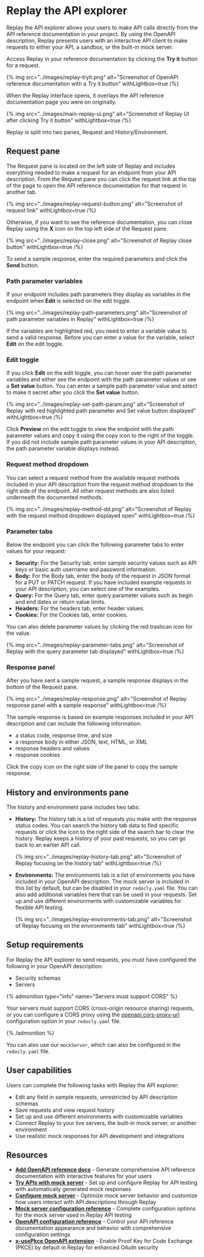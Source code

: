 # Replay the API explorer

Replay the API explorer allows your users to make API calls directly from the API reference documentation in your project.
By using the OpenAPI description, Replay presents users with an interactive API client to make requests to either your API, a sandbox, or the built-in mock server.

Access Replay in your reference documentation by clicking the **Try it** button for a request.

{% img
  src="../images/replay-tryit.png"
  alt="Screenshot of OpenAPI reference documentation with a Try it button"
  withLightbox=true
/%}

When the Replay interface opens, it overlays the API reference documentation page you were on originally.

{% img
  src="../images/main-replay-ui.png"
  alt="Screenshot of Replay UI after clicking Try it button"
  withLightbox=true
/%}

Replay is split into two panes, Request and History/Environment.

## Request pane

The Request pane is located on the left side of Replay and includes everything needed to make a request for an endpoint from your API description.
From the Request pane you can click the request link at the top of the page to open the API reference documentation for that request in another tab.

{% img
  src="../images/replay-request-button.png"
  alt="Screenshot of request link"
  withLightbox=true
/%}

Otherwise, if you want to see the reference documentation, you can close Replay using the **X** icon on the top left side of the Request pane.

{% img
  src="../images/replay-close.png"
  alt="Screenshot of Replay close button"
  withLightbox=true
/%}

To send a sample response, enter the required parameters and click the **Send** button.

### Path parameter variables

If your endpoint includes path parameters they display as variables in the endpoint when **Edit** is selected on the edit toggle.

{% img
  src="../images/replay-path-parameters.png"
  alt="Screenshot of path parameter variables in Replay"
  withLightbox=true
/%}

If the variables are highlighted red, you need to enter a variable value to send a valid response.
Before you can enter a value for the variable, select **Edit** on the edit toggle.

### Edit toggle

If you click **Edit** on the edit toggle, you can hover over the path parameter variables and either see the endpoint with the path parameter values or see a **Set value** button.
You can enter a sample path parameter value and select to make it secret after you click the **Set value** button.

{% img
  src="../images/replay-set-path-param.png"
  alt="Screenshot of Replay with red highlighted path parameter and Set value button displayed"
  withLightbox=true
/%}

Click **Preview** on the edit toggle to view the endpoint with the path parameter values and copy it using the copy icon to the right of the toggle.
If you did not include sample path parameter values in your API description, the path parameter variable displays instead.

### Request method dropdown

You can select a request method from the available request methods included in your API description from the request method dropdown to the right side of the endpoint.
All other request methods are also listed underneath the documented methods.

{% img
  src="../images/replay-method-dd.png"
  alt="Screenshot of Replay with the request method dropdown displayed open"
  withLightbox=true
/%}

### Parameter tabs

Below the endpoint you can click the following parameter tabs to enter values for your request:

- **Security:** For the Security tab, enter sample security values such as API keys or basic auth username and password information.
- **Body:** For the Body tab, enter the body of the request in JSON format for a PUT or PATCH request.
  If you have included example requests in your API description, you can select one of the examples.
- **Query:** For the Query tab, enter query parameter values such as begin and end dates or return value limits.
- **Headers:** For the headers tab, enter header values.
- **Cookies:** For the Cookies tab, enter cookies.

You can also delete parameter values by clicking the red trashcan icon for the value.

{% img
  src="../images/replay-parameter-tabs.png"
  alt="Screenshot of Replay with the query parameter tab displayed"
  withLightbox=true
/%}

### Response panel

After you have sent a sample request, a sample response displays in the bottom of the Request pane.

{% img
  src="../images/replay-response.png"
  alt="Screenshot of Replay response panel with a sample response"
  withLightbox=true
/%}

The sample response is based on example responses included in your API description and can include the following information:

- a status code, response time, and size
- a response body in either JSON, text, HTML, or XML
- response headers and values
- response cookies

Click the copy icon on the right side of the panel to copy the sample response.

## History and environments pane

The history and environment pane includes two tabs:

- **History:** The history tab is a list of requests you make with the response status codes.
  You can search the history tab data to find specific requests or click the icon to the right side of the search bar to clear the history.
  Replay keeps a history of your past requests, so you can go back to an earlier API call.

  {% img
    src="../images/replay-history-tab.png"
    alt="Screenshot of Replay focusing on the history tab"
    withLightbox=true
  /%}

- **Environments:** The environments tab is a list of environments you have included in your OpenAPI description.
  The mock server is included in this list by default, but can be disabled in your `redocly.yaml` file.
  You can also add additional variables here that can be used in your requests.
  Set up and use different environments with customizable variables for flexible API testing.

  {% img
    src="../images/replay-environments-tab.png"
    alt="Screenshot of Replay focusing on the environments tab"
    withLightbox=true
  /%}

## Setup requirements

For Replay the API explorer to send requests, you must have configured the following in your OpenAPI description:

- Security schemas
- Servers

{% admonition type="info" name="Servers must support CORS" %}

Your servers must support CORS (cross-origin resource sharing) requests, or you can configure a CORS proxy using the [openapi.cors-proxy-url](../../config/openapi/cors-proxy-url.md) configuration option in your `redocly.yaml` file.

{% /admonition %}

You can also use our `mockServer`, which can also be configured in the `redocly.yaml` file.

## User capabilities

Users can complete the following tasks with Replay the API explorer:

- Edit any field in sample requests, unrestricted by API description schemas
- Save requests and view request history
- Set up and use different environments with customizable variables
- Connect Replay to your live servers, the built-in mock server, or another environment
- Use realistic mock responses for API development and integrations

## Resources

- **[Add OpenAPI reference docs](./add-openapi-docs.md)** - Generate comprehensive API reference documentation with interactive features for your users
- **[Try APIs with mock server](./try-apis-with-mock-server.md)** - Set up and configure Replay for API testing with automatically generated mock responses
- **[Configure mock server](./configure-mock-server.md)** - Optimize mock server behavior and customize how users interact with API descriptions through Replay
- **[Mock server configuration reference](../../config/mock-server.md)** - Complete configuration options for the mock server used in Replay API testing
- **[OpenAPI configuration reference](../../config/openapi/index.md)** - Control your API reference documentation appearance and behavior with comprehensive configuration settings
- **[x-usePkce OpenAPI extension](./openapi-extensions/x-use-pkce.md)** - Enable Proof Key for Code Exchange (PKCE) by default in Replay for enhanced OAuth security

